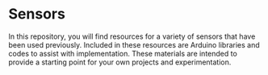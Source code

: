 # Sensors
In this repository, you will find resources for a variety of sensors that have been used previously. Included in these resources are Arduino libraries and codes to assist with implementation. These materials are intended to provide a starting point for your own projects and experimentation.
